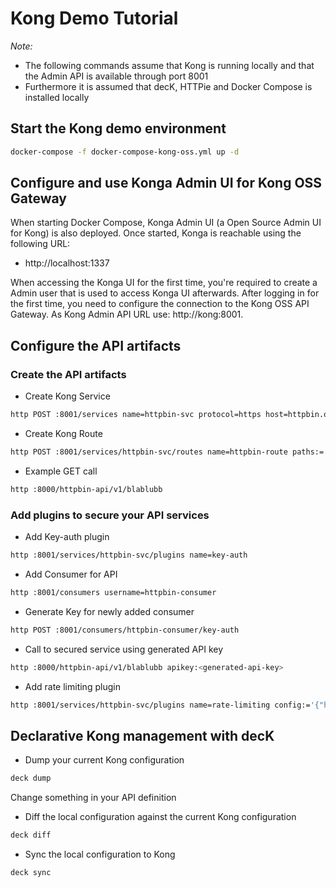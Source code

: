 # Kong Demo Tutorial

*Note:*

* The following commands assume that Kong is running locally and that the Admin API is available through port 8001
* Furthermore it is assumed that decK, HTTPie and Docker Compose is installed locally

## Start the Kong demo environment

```bash
docker-compose -f docker-compose-kong-oss.yml up -d
```

## Configure and use Konga Admin UI for Kong OSS Gateway

When starting Docker Compose, Konga Admin UI (a Open Source Admin UI for Kong) is also deployed. Once started, Konga is reachable using the following URL: 

* http://localhost:1337

When accessing the Konga UI for the first time, you're required to create a Admin user that is used to access Konga UI afterwards. After logging in for the first time, you need to configure the connection to the Kong OSS API Gateway. As Kong Admin API URL use: http://kong:8001.

## Configure the API artifacts

### Create the API artifacts

* Create Kong Service

```bash
http POST :8001/services name=httpbin-svc protocol=https host=httpbin.org port:=443 path=/anything
```

* Create Kong Route

```bash
http POST :8001/services/httpbin-svc/routes name=httpbin-route paths:='["/httpbin-api/v1"]'
```

* Example GET call

```bash
http :8000/httpbin-api/v1/blablubb
```

### Add plugins to secure your API services

* Add Key-auth plugin

```bash
http :8001/services/httpbin-svc/plugins name=key-auth
```

* Add Consumer for API

```bash
http :8001/consumers username=httpbin-consumer
```

* Generate Key for newly added consumer

```bash
http POST :8001/consumers/httpbin-consumer/key-auth
```

* Call to secured service using generated API key

```bash
http :8000/httpbin-api/v1/blablubb apikey:<generated-api-key>
```

* Add rate limiting plugin

```bash
http :8001/services/httpbin-svc/plugins name=rate-limiting config:='{"hour":10}'
```

## Declarative Kong management with decK

* Dump your current Kong configuration

```bash
deck dump
```

Change something in your API definition

* Diff the local configuration against the current Kong configuration

```bash
deck diff
```

* Sync the local configuration to Kong

```bash
deck sync
```
